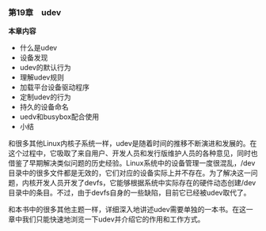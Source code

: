 ### 第19章　udev

**本章内容**

+ 什么是udev
+ 设备发现
+ udev的默认行为
+ 理解udev规则
+ 加载平台设备驱动程序
+ 定制udev的行为
+ 持久的设备命名
+ uedv和busybox配合使用
+ 小结

和很多其他Linux内核子系统一样，udev是随着时间的推移不断演进和发展的。在这个过程中，它吸取了来自用户、开发人员和发行版维护人员的各种意见，同时也借鉴了早期解决类似问题的历史经验。Linux系统中的设备管理一度很混乱，/dev目录中的很多文件都是无效的，它们对应的设备实际上并不存在。为了解决这一问题，内核开发人员开发了devfs，它能够根据系统中实际存在的硬件动态创建/dev目录中的条目。不过，由于devfs自身的一些缺陷，目前它已经被udev取代了。

和本书中的很多其他主题一样，详细深入地讲述udev需要单独的一本书。在这一章中我们只能快速地浏览一下udev并介绍它的作用和工作方式。

